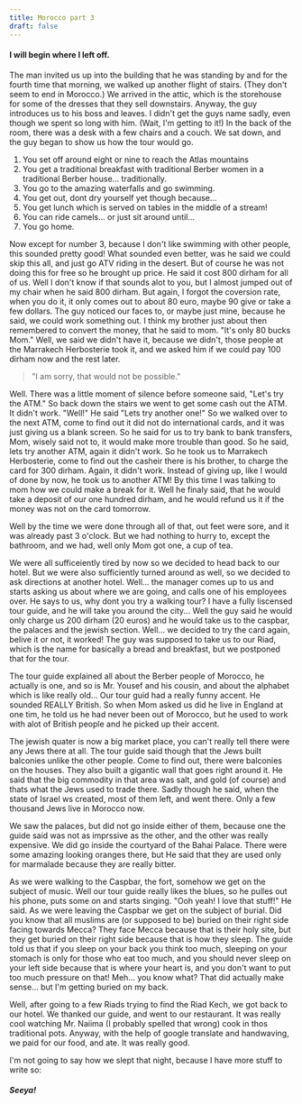 ```yaml
---
title: Morocco part 3
draft: false
---
```


#### I will begin where I left off.

The man invited us up into the building that he was standing by and for the fourth time that morning, we walked up another flight of stairs. (They don't seem to end in Morocco.) We arrived in the attic, which is the storehouse for some of the dresses that they sell downstairs. Anyway, the guy introduces us to his boss and leaves. I didn't get the guys name sadly, even though we spent so long with him. (Wait, I'm getting to it!) In the back of the room, there was a desk with a few chairs and a couch. We sat down, and the guy began to show us how the tour would go.

1. You set off around eight or nine to reach the Atlas mountains
2. You get a traditional breakfast with traditional Berber women in a traditional Berber house... traditionally.
3. You go to the amazing waterfalls and go swimming. 
4. You get out, dont dry yourself yet though because...
5. You get lunch which is served on tables in the middle of a stream!
6. You can ride camels... or just sit around until...
7. You go home.

Now except for number 3, because I don't like swimming with other people, this sounded pretty good! What sounded even better, was he said we could skip this all, and just go ATV riding in the desert. But of course he was not doing this for free so he brought up price. He said it cost 800 dirham for all of us. Well I don't know if that sounds alot to you, but I almost jumped out of my chair when he said 800 dirham. But again, I forgot the coversion rate, when you do it, it only comes out to about 80 euro, maybe 90 give or take a few dollars. The guy noticed our faces to, or maybe just mine, because he said, we could work something out. I think my brother just about then remembered to convert the money, that he said to mom. "It's only 80  bucks Mom." Well, we said we didn't have it, because we didn't, those people at the Marrakech Herbosterie took it, and we asked him if we could pay 100 dirham now and the rest later.

> "I am sorry, that would not be possible."

Well. There was a little moment of silence before someone said, "Let's try the ATM." So back down the stairs we went to get some cash out the ATM. It didn't work. "Well!" He said "Lets try another one!" So we walked over to the next ATM, come to find out it did not do international cards, and it was just giving us a blank screen. So he said for us to try bank to bank transfers, Mom, wisely said not to, it would make more trouble than good. So he said, lets try another ATM, again it didn't work. So he took us to Marrakech Herbosterie, come to find out the casheir there is his brother, to charge the card for 300 dirham. Again, it didn't work. Instead of giving up, like I would of done by now, he took us to another ATM!  By this time I was talking to mom how we could make a break for it. Well he finaly said, that he would take a deposit of our one hundred dirham, and he would refund us it if the money was not on the card tomorrow. 

Well by the time we were done through all of that, out feet were sore, and it was already past 3 o'clock. But we had nothing to hurry to, except the bathroom, and we had, well only Mom got one, a cup of tea.

We were all sufficeiently tired by now so we decided to head back to our hotel. But we were also sufficiently turned around as well, so we decided to ask directions at another hotel. Well... the manager comes up to us and starts asking us about where we are going, and calls one of his employees over. He says to us, why dont you try a walking tour? I have a fully liscensed tour guide, and he will take you around the city... Well the guy said he would only charge us 200 dirham (20 euros) and he would take us to the caspbar, the palaces and the jewish section. Well... we decided to try the card again, belive it or not, it worked! The guy was supposed to take us to our Riad, which is the name for basically a bread and breakfast, but we postponed that for the tour.

The tour guide explained all about the Berber people of Morocco, he actually is one, and so is Mr. Yousef and his cousin, and about the alphabet which is like really old... Our tour guid had a really funny accent. He sounded REALLY British. So when Mom asked us did he live in England at one tim, he told us he had never been out of Morocco, but he used to work with alot of British people and he picked up their accent. 

The jewish quater is now a big market place, you can't really tell there were any Jews there at all. The tour guide said though that the Jews built balconies unlike the other people. Come to find out, there were balconies on the houses. They also built a gigantic wall that goes right around it. He said that the big commodity in that area was salt, and gold (of course) and thats what the Jews used to trade there. Sadly though he said, when the state of Israel ws created, most of them left, and went there. Only a few thousand Jews live in Morocco now.

We saw the palaces, but did not go inside either of them, because one the guide said was not as imprssive as the other, and the other was really expensive. We did go inside the courtyard of the Bahai Palace. There were some amazing looking oranges there, but He said that they are used only for marmalade because they are really bitter.

As we were walking to the Caspbar, the fort, somehow we get on the subject of music. Well our tour guide really likes the blues, so he pulles out his phone, puts some on and starts singing. "Ooh yeah! I love that stuff!" He said. As we were leaving the Caspbar we get on the subject of burial. Did you know that all muslims are (or supposed to be) buried on their right side facing towards Mecca?
They face Mecca because that is their holy site, but they get buried on their right side because that is how they sleep. The guide told us that if you sleep on your back you think too much, sleeping on your stomach is only for those who eat too much, and you should never sleep on your left side because that is where your heart is, and you don't want to put too much pressure on that! Meh... you know what? That did actually make sense... but I'm getting buried on my back.

Well, after going to a few Riads trying to find the Riad Kech, we got back to our hotel. We thanked our guide, and went to our restaurant. It was really cool watching Mr. Naiima (I probably spelled that wrong) cook in thos traditional pots. Anyway, with the help of google translate and  handwaving, we paid for our food, and ate. It was really good.

I'm not going to say how we slept that night, because I have more stuff to write so:

##### Seeya!

